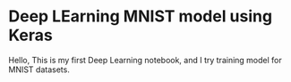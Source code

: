 # Deep LEarning MNIST model using Keras
Hello, 
This is my first Deep Learning notebook, and I try training model for MNIST datasets.

